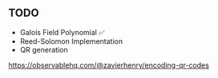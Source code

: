 TODO
----
* Galois Field Polynomial ✅
* Reed-Solomon Implementation
* QR generation


https://observablehq.com/@zavierhenry/encoding-qr-codes